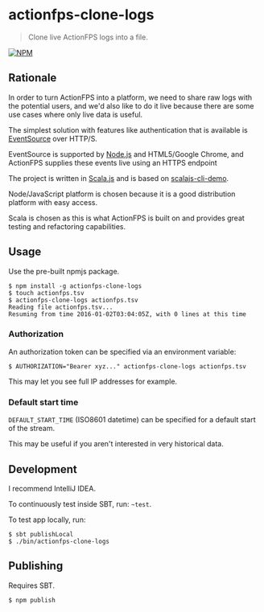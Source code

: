 # actionfps-clone-logs

> Clone live ActionFPS logs into a file.
 
[![NPM](https://nodei.co/npm/actionfps-clone-logs.png?compact=true)](https://nodei.co/npm/actionfps-clone-logs/)

## Rationale

In order to turn ActionFPS into a platform, we need to share
raw logs with the potential users, and we'd also like to do it live
because there are some use cases where only live data is useful.

The simplest solution with features like authentication that is available
is [EventSource](https://www.w3.org/TR/2015/REC-eventsource-20150203/)
over HTTP/S.

EventSource is supported by [Node.js](https://github.com/EventSource/eventsource/)
and HTML5/Google Chrome, and ActionFPS supplies these events live using an HTTPS
endpoint

The project is written in [Scala.js](https://www.scala-js.org/) and is based on 
[scalajs-cli-demo](https://github.com/ScalaWilliam/scalajs-cli-demo).

Node/JavaScript platform is chosen because it is a good distribution platform with easy access.

Scala is chosen as this is what ActionFPS is built on and provides great testing 
and refactoring capabilities.

## Usage
Use the pre-built npmjs package.

```
$ npm install -g actionfps-clone-logs
$ touch actionfps.tsv
$ actionfps-clone-logs actionfps.tsv
Reading file actionfps.tsv...
Resuming from time 2016-01-02T03:04:05Z, with 0 lines at this time
```

### Authorization

An authorization token can be specified via an environment variable:
 
```
$ AUTHORIZATION="Bearer xyz..." actionfps-clone-logs actionfps.tsv
```

This may let you see full IP addresses for example.

### Default start time

`DEFAULT_START_TIME` (ISO8601 datetime) can be specified
for a default start of the stream.

This may be useful if you aren't interested in very historical data.

## Development
I recommend IntelliJ IDEA. 

To continuously test inside SBT, run: `~test`.

To test app locally, run:

```
$ sbt publishLocal
$ ./bin/actionfps-clone-logs
```

## Publishing
Requires SBT.

```
$ npm publish
```
